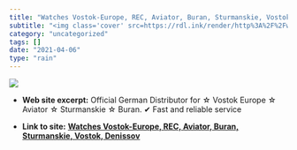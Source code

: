 ```yaml
---
title: "Watches Vostok-Europe, REC, Aviator, Buran, Sturmanskie, Vostok, Denissov"
subtitle: "<img class='cover' src=https://rdl.ink/render/http%3A%2F%2Fwww.vostokwatches.com>"
category: "uncategorized"
tags: []
date: "2021-04-06"
type: "rain"
---
```

<img class="cover" src=https://rdl.ink/render/http%3A%2F%2Fwww.vostokwatches.com>



* **Web site excerpt:** Official German Distributor for ☆ Vostok Europe ☆ Aviator ☆ Sturmanskie ☆ Buran. ✔ Fast and reliable service

* **Link to site:** **[Watches Vostok-Europe, REC, Aviator, Buran, Sturmanskie, Vostok, Denissov](http://www.vostokwatches.com)**
